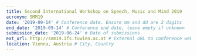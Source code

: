 ```yaml
---
title: Second International Workshop on Speech, Music and Mind 2019
acronym: SMM19
date: '2019-09-14' # Conference date. Ensure mm and dd are 2 digits
end_date: '2019-09-14' # Conference end date, leave empty if unknown
submission_date: '2019-06-24' # Date of submissions
ext_url: http://smm19.ifs.tuwien.ac.at # External URL to conference website
location: Vienna, Austria # City, Country
---
```

